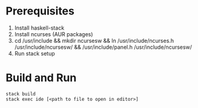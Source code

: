 # Prerequisites
    
1. Install haskell-stack
2. Install ncurses (AUR packages)
3. cd /usr/include && mkdir ncursesw && ln /usr/include/ncurses.h /usr/include/ncursesw/ && /usr/include/panel.h /usr/include/ncursesw/
4. Run stack setup
    
# Build and Run
    stack build
    stack exec ide [<path to file to open in editor>]